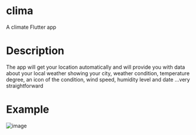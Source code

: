 # clima

A climate Flutter app

# Description

The app will get your location automatically and will provide you with data about your local weather showing your city, weather condition, temperature degree, an icon of the condition, wind speed, humidity level and date ...very straightforward

# Example

![image](https://user-images.githubusercontent.com/78964536/125615926-89831e91-c85a-4551-84ff-2f36f10c49dc.png)
